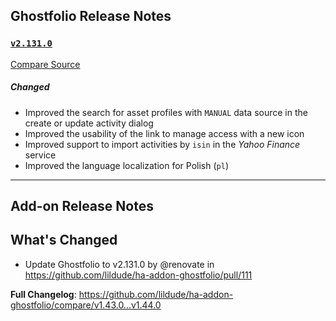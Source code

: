 ## Ghostfolio Release Notes

### [`v2.131.0`](https://redirect.github.com/ghostfolio/ghostfolio/blob/HEAD/CHANGELOG.md#21310---2024-12-25)

[Compare Source](https://redirect.github.com/ghostfolio/ghostfolio/compare/2.130.0...2.131.0)

##### Changed

-   Improved the search for asset profiles with `MANUAL` data source in the create or update activity dialog
-   Improved the usability of the link to manage access with a new icon
-   Improved support to import activities by `isin` in the *Yahoo Finance* service
-   Improved the language localization for Polish (`pl`)

---

## Add-on Release Notes




## What's Changed
* Update Ghostfolio to v2.131.0 by @renovate in https://github.com/lildude/ha-addon-ghostfolio/pull/111


**Full Changelog**: https://github.com/lildude/ha-addon-ghostfolio/compare/v1.43.0...v1.44.0

